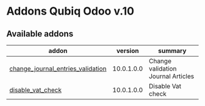 Addons Qubiq Odoo v.10
=============================

[//]: # (addons)

Available addons
----------------
addon | version | summary
--- | --- | ---
[change_journal_entries_validation](change_journal_entries_validation/) | 10.0.1.0.0 | Change validation Journal Articles
[disable_vat_check](disable_vat_check/) | 10.0.1.0.0 | Disable Vat check

[//]: # (end addons)